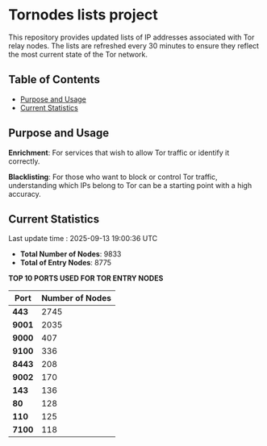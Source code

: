 # Tornodes lists project

This repository provides updated lists of IP addresses associated with Tor relay nodes. The lists are refreshed every 30 minutes to ensure they reflect the most current state of the Tor network.

## Table of Contents

- [Purpose and Usage](#purpose-and-usage)
- [Current Statistics](#current-statistics)


## Purpose and Usage

**Enrichment**: For services that wish to allow Tor traffic or identify it correctly.

**Blacklisting**: For those who want to block or control Tor traffic, understanding which IPs belong to Tor can be a starting point with a high accuracy.

## Current Statistics

Last update time : 2025-09-13 19:00:36 UTC

- **Total Number of Nodes**: 9833
- **Total of Entry Nodes**: 8775

**TOP 10 PORTS USED FOR TOR ENTRY NODES**

| **Port** | **Number of Nodes** |
|------|-----------------|
| **443**   | 2745  |
| **9001**   | 2035  |
| **9000**   | 407  |
| **9100**   | 336  |
| **8443**   | 208  |
| **9002**   | 170  |
| **143**   | 136  |
| **80**   | 128  |
| **110**   | 125  |
| **7100**   | 118  |

